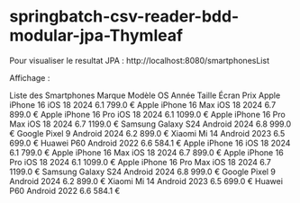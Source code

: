 # springbatch-csv-reader-bdd-modular-jpa-Thymleaf

Pour visualiser le resultat JPA :
http://localhost:8080/smartphonesList

Affichage : 

Liste des Smartphones
Marque 	Modèle 	OS 	Année 	Taille Écran 	Prix
Apple 	iPhone 16 	iOS 18 	2024 	6.1 	799.0 €
Apple 	iPhone 16 Max 	iOS 18 	2024 	6.7 	899.0 €
Apple 	iPhone 16 Pro 	iOS 18 	2024 	6.1 	1099.0 €
Apple 	iPhone 16 Pro Max 	iOS 18 	2024 	6.7 	1199.0 €
Samsung 	Galaxy S24 	Android 	2024 	6.8 	999.0 €
Google 	Pixel 9 	Android 	2024 	6.2 	899.0 €
Xiaomi 	Mi 14 	Android 	2023 	6.5 	699.0 €
Huawei 	P60 	Android 	2022 	6.6 	584.1 €
Apple 	iPhone 16 	iOS 18 	2024 	6.1 	799.0 €
Apple 	iPhone 16 Max 	iOS 18 	2024 	6.7 	899.0 €
Apple 	iPhone 16 Pro 	iOS 18 	2024 	6.1 	1099.0 €
Apple 	iPhone 16 Pro Max 	iOS 18 	2024 	6.7 	1199.0 €
Samsung 	Galaxy S24 	Android 	2024 	6.8 	999.0 €
Google 	Pixel 9 	Android 	2024 	6.2 	899.0 €
Xiaomi 	Mi 14 	Android 	2023 	6.5 	699.0 €
Huawei 	P60 	Android 	2022 	6.6 	584.1 €
